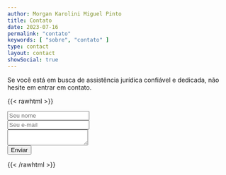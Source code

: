 ```yaml
---
author: Morgan Karolini Miguel Pinto
title: Contato
date: 2023-07-16
permalink: "contato"
keywords: [ "sobre", "contato" ]
type: contact
layout: contact
showSocial: true
---
```


Se você está em busca de assistência jurídica confiável e dedicada, não hesite em entrar em contato.

{{< rawhtml >}}
<link rel=stylesheet
          href="https://www.morganakarolini.adv.br/css/styles.min.57f6601df43670ab726453cfad013d7b9a43e5e24c02348ae4c11d308fa749f4.css"
          integrity="sha256-V/ZgHfQ2cKtyZFPPrQE9e5pD5eJMAjSK5MEdMI+nSfQ=">
<form action="https://formsubmit.co/b7162406c9ea66349d42736356df56fc" method="POST">
    <div class="mb-3 pt-0">
        <input
                type="text"
                placeholder="Seu nome"
                name="name"
                class="px-3 py-3 placeholder-gray-400 text-gray-600 relative  rounded text-sm border-0 shadow outline-none focus:outline-none focus:ring w-full"
                required
        />
    </div>
    <div class="mb-3 pt-0">
        <input
                type="email"
                placeholder="Seu e-mail"
                name="email"
                class="px-3 py-3 placeholder-gray-400 text-gray-600 relative bg-white bg-white rounded text-sm border-0 shadow outline-none focus:outline-none focus:ring w-full"
                required
        />
    </div>
    <div class="mb-3 pt-0">
        <textarea
                placeholder="Mensagem"
                name="message"
                class="px-3 py-3 placeholder-gray-400 text-gray-600 relative bg-white bg-white rounded text-sm border-0 shadow outline-none focus:outline-none focus:ring w-full"
                required>
        </textarea>
    </div>
    <div class="mb-3 pt-0">
        <button
                class="bg-blue-500 text-white active:bg-blue-600 font-bold uppercase text-sm px-6 py-3 rounded shadow hover:shadow-lg outline-none focus:outline-none mr-1 mb-1 ease-linear transition-all duration-150"
                type="submit">
            Enviar
        </button>
    </div>
</form>
{{< /rawhtml >}}
